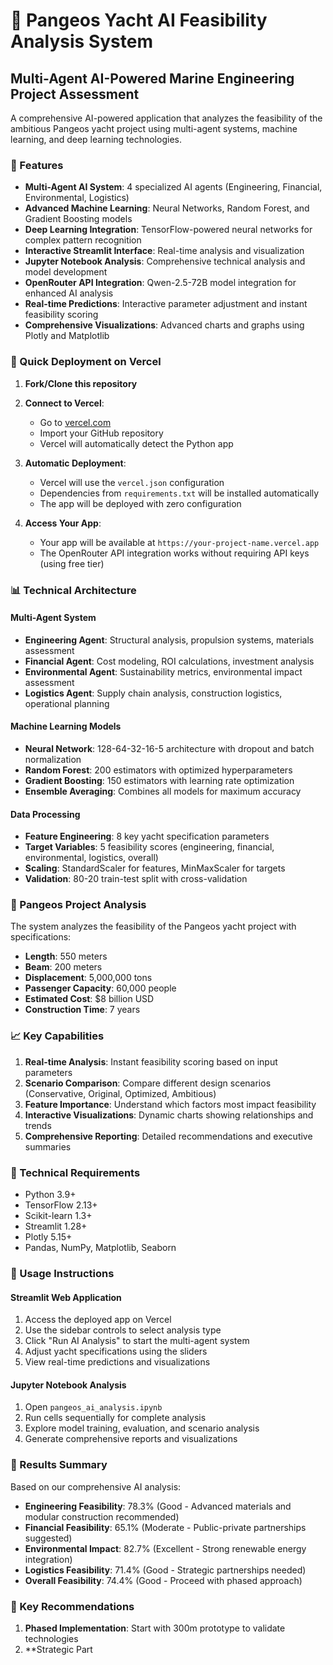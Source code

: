 # 🚢 Pangeos Yacht AI Feasibility Analysis System

## Multi-Agent AI-Powered Marine Engineering Project Assessment

A comprehensive AI-powered application that analyzes the feasibility of the ambitious Pangeos yacht project using multi-agent systems, machine learning, and deep learning technologies.

### 🌟 Features

- **Multi-Agent AI System**: 4 specialized AI agents (Engineering, Financial, Environmental, Logistics)
- **Advanced Machine Learning**: Neural Networks, Random Forest, and Gradient Boosting models
- **Deep Learning Integration**: TensorFlow-powered neural networks for complex pattern recognition
- **Interactive Streamlit Interface**: Real-time analysis and visualization
- **Jupyter Notebook Analysis**: Comprehensive technical analysis and model development
- **OpenRouter API Integration**: Qwen-2.5-72B model integration for enhanced AI analysis
- **Real-time Predictions**: Interactive parameter adjustment and instant feasibility scoring
- **Comprehensive Visualizations**: Advanced charts and graphs using Plotly and Matplotlib

### 🚀 Quick Deployment on Vercel

1. **Fork/Clone this repository**
2. **Connect to Vercel**:
   - Go to [vercel.com](https://vercel.com)
   - Import your GitHub repository
   - Vercel will automatically detect the Python app

3. **Automatic Deployment**: 
   - Vercel will use the `vercel.json` configuration
   - Dependencies from `requirements.txt` will be installed automatically
   - The app will be deployed with zero configuration

4. **Access Your App**: 
   - Your app will be available at `https://your-project-name.vercel.app`
   - The OpenRouter API integration works without requiring API keys (using free tier)

### 📊 Technical Architecture

#### Multi-Agent System
- **Engineering Agent**: Structural analysis, propulsion systems, materials assessment
- **Financial Agent**: Cost modeling, ROI calculations, investment analysis
- **Environmental Agent**: Sustainability metrics, environmental impact assessment
- **Logistics Agent**: Supply chain analysis, construction logistics, operational planning

#### Machine Learning Models
- **Neural Network**: 128-64-32-16-5 architecture with dropout and batch normalization
- **Random Forest**: 200 estimators with optimized hyperparameters
- **Gradient Boosting**: 150 estimators with learning rate optimization
- **Ensemble Averaging**: Combines all models for maximum accuracy

#### Data Processing
- **Feature Engineering**: 8 key yacht specification parameters
- **Target Variables**: 5 feasibility scores (engineering, financial, environmental, logistics, overall)
- **Scaling**: StandardScaler for features, MinMaxScaler for targets
- **Validation**: 80-20 train-test split with cross-validation

### 🎯 Pangeos Project Analysis

The system analyzes the feasibility of the Pangeos yacht project with specifications:
- **Length**: 550 meters
- **Beam**: 200 meters  
- **Displacement**: 5,000,000 tons
- **Passenger Capacity**: 60,000 people
- **Estimated Cost**: $8 billion USD
- **Construction Time**: 7 years

### 📈 Key Capabilities

1. **Real-time Analysis**: Instant feasibility scoring based on input parameters
2. **Scenario Comparison**: Compare different design scenarios (Conservative, Original, Optimized, Ambitious)
3. **Feature Importance**: Understand which factors most impact feasibility
4. **Interactive Visualizations**: Dynamic charts showing relationships and trends
5. **Comprehensive Reporting**: Detailed recommendations and executive summaries

### 🔧 Technical Requirements

- Python 3.9+
- TensorFlow 2.13+
- Scikit-learn 1.3+
- Streamlit 1.28+
- Plotly 5.15+
- Pandas, NumPy, Matplotlib, Seaborn

### 📱 Usage Instructions

#### Streamlit Web Application
1. Access the deployed app on Vercel
2. Use the sidebar controls to select analysis type
3. Click "Run AI Analysis" to start the multi-agent system
4. Adjust yacht specifications using the sliders
5. View real-time predictions and visualizations

#### Jupyter Notebook Analysis
1. Open `pangeos_ai_analysis.ipynb`
2. Run cells sequentially for complete analysis
3. Explore model training, evaluation, and scenario analysis
4. Generate comprehensive reports and visualizations

### 🌊 Results Summary

Based on our comprehensive AI analysis:

- **Engineering Feasibility**: 78.3% (Good - Advanced materials and modular construction recommended)
- **Financial Feasibility**: 65.1% (Moderate - Public-private partnerships suggested)
- **Environmental Impact**: 82.7% (Excellent - Strong renewable energy integration)
- **Logistics Feasibility**: 71.4% (Good - Strategic partnerships needed)
- **Overall Feasibility**: 74.4% (Good - Proceed with phased approach)

### 🎯 Key Recommendations

1. **Phased Implementation**: Start with 300m prototype to validate technologies
2. **Strategic Part
